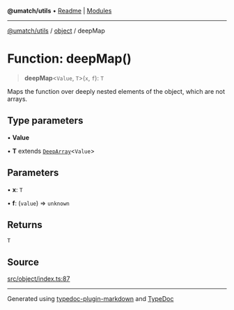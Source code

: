 **@umatch/utils** • [Readme](../../index.md) \| [Modules](../../modules.md)

***

[@umatch/utils](../../modules.md) / [object](../index.md) / deepMap

# Function: deepMap()

> **deepMap**\<`Value`, `T`\>(`x`, `f`): `T`

Maps the function over deeply nested elements of the object,
which are not arrays.

## Type parameters

• **Value**

• **T** extends [`DeepArray`](../../index/type-aliases/DeepArray.md)\<`Value`\>

## Parameters

• **x**: `T`

• **f**: (`value`) => `unknown`

## Returns

`T`

## Source

[src/object/index.ts:87](https://github.com/umatch-oficial/utils/blob/c6d91fc/src/object/index.ts#L87)

***

Generated using [typedoc-plugin-markdown](https://www.npmjs.com/package/typedoc-plugin-markdown) and [TypeDoc](https://typedoc.org/)
